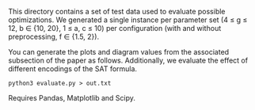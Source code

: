 This directory contains a set of test data used to evaluate possible optimizations.
We generated a single instance per parameter set (4 ≤ g ≤ 12, b ∈ {10, 20}, 1 ≤ a, c ≤ 10) per configuration (with and without preprocessing, f ∈ {1.5, 2}).

You can generate the plots and diagram values from the associated subsection of the paper as follows.
Additionally, we evaluate the effect of different encodings of the SAT formula.

```shell
python3 evaluate.py > out.txt
```
Requires Pandas, Matplotlib and Scipy.
